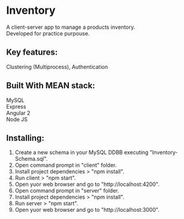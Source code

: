 # Inventory

A client-server app to manage a products inventory.<br>
Developed for practice purpouse.<br>

## Key features:
Clustering (Multiprocess), Authentication

## Built With MEAN stack:
MySQL<br>
Express<br>
Angular 2<br>
Node JS<br>

## Installing:
1) Create a new schema in your MySQL DDBB executing "Inventory-Schema.sql".
2) Open command prompt in "client" folder.
4) Install project dependencies > "npm install".
5) Run client > "npm start".
6) Open yuor web browser and go to "http://localhost:4200".
2) Open command prompt in "server" folder.
4) Install project dependencies > "npm install".
5) Run server > "npm start".
6) Open yuor web browser and go to "http://localhost:3000".

